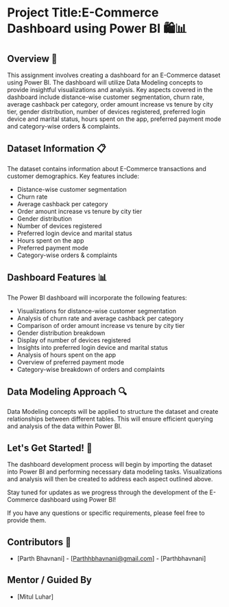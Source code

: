 # Project Title:E-Commerce Dashboard using Power BI 🛍️📊

## Overview 🌟

This assignment involves creating a dashboard for an E-Commerce dataset using Power BI. The dashboard will utilize Data Modeling concepts to provide insightful visualizations and analysis. Key aspects covered in the dashboard include distance-wise customer segmentation, churn rate, average cashback per category, order amount increase vs tenure by city tier, gender distribution, number of devices registered, preferred login device and marital status, hours spent on the app, preferred payment mode and category-wise orders & complaints.

## Dataset Information 📋

The dataset contains information about E-Commerce transactions and customer demographics. Key features include:
- Distance-wise customer segmentation
- Churn rate
- Average cashback per category
- Order amount increase vs tenure by city tier
- Gender distribution
- Number of devices registered
- Preferred login device and marital status
- Hours spent on the app
- Preferred payment mode
- Category-wise orders & complaints

## Dashboard Features 📊

The Power BI dashboard will incorporate the following features:
- Visualizations for distance-wise customer segmentation
- Analysis of churn rate and average cashback per category
- Comparison of order amount increase vs tenure by city tier
- Gender distribution breakdown
- Display of number of devices registered
- Insights into preferred login device and marital status
- Analysis of hours spent on the app
- Overview of preferred payment mode
- Category-wise breakdown of orders and complaints

## Data Modeling Approach 🔍

Data Modeling concepts will be applied to structure the dataset and create relationships between different tables. This will ensure efficient querying and analysis of the data within Power BI.

## Let's Get Started! 🚀

The dashboard development process will begin by importing the dataset into Power BI and performing necessary data modeling tasks. Visualizations and analysis will then be created to address each aspect outlined above.

Stay tuned for updates as we progress through the development of the E-Commerce dashboard using Power BI!

If you have any questions or specific requirements, please feel free to provide them.
 
## Contributors 👥

- [Parth Bhavnani] - [Parthhbhavnani@gmail.com] - [Parthbhavnani]

## Mentor / Guided By

- [Mitul Luhar]
